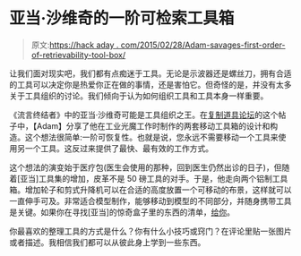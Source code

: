 # 亚当·沙维奇的一阶可检索工具箱

> 原文:[https://hack aday . com/2015/02/28/Adam-savages-first-order-of-retrievability-tool-box/](https://hackaday.com/2015/02/28/adam-savages-first-order-of-retrievability-tool-boxes/)

让我们面对现实吧，我们都有点痴迷于工具。无论是示波器还是螺丝刀，拥有合适的工具可以决定你是热爱你正在做的事情，还是害怕它。但奇怪的是，并没有太多关于工具组织的讨论。我们倾向于认为如何组织工具和工具本身一样重要。

《流言终结者》中的亚当·沙维奇可能是工具组织之王。在[复制道具论坛](http://www.therpf.com/f9/adam-savages-mythbusters-toolbox-78239/)的这个帖子中，【Adam】分享了他在工业光魔工作时制作的两套移动工具箱的设计和构造。这个想法很简单:一阶可恢复性。也就是说，您永远不需要移动一个工具来使用另一个工具。这反过来提供了最快、最有效的工作方式。

这个想法的演变始于医疗包(医生会使用的那种，回到医生仍然出诊的日子)，但随着[亚当]工具集的增加，皮革不是 50 磅工具的对手。于是，他走向两个铝制工具箱。增加轮子和剪式升降机可以在合适的高度放置一个可移动的布景，这样就可以一直伸手可及。非常适合模型制作，能够移动到模型的不同部分，并随身携带工具是关键。如果你在寻找[亚当]的惊奇盒子里的东西的清单，[给你](http://www.therpf.com/showthread.php?t=78239&page=2&p=1137354&viewfull=1#post1137354)。

你最喜欢的整理工具的方式是什么？你有什么小技巧或窍门？在评论里贴一张图片或者描述。我相信我们都可以从彼此身上学到一些东西。